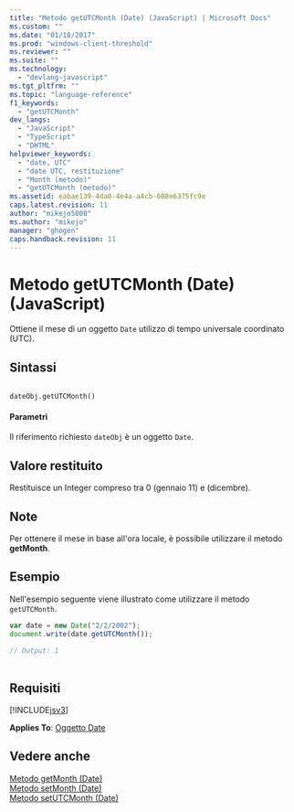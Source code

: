```yaml
---
title: "Metodo getUTCMonth (Date) (JavaScript) | Microsoft Docs"
ms.custom: ""
ms.date: "01/18/2017"
ms.prod: "windows-client-threshold"
ms.reviewer: ""
ms.suite: ""
ms.technology: 
  - "devlang-javascript"
ms.tgt_pltfrm: ""
ms.topic: "language-reference"
f1_keywords: 
  - "getUTCMonth"
dev_langs: 
  - "JavaScript"
  - "TypeScript"
  - "DHTML"
helpviewer_keywords: 
  - "date, UTC"
  - "date UTC, restituzione"
  - "Month (metodo)"
  - "getUTCMonth (metodo)"
ms.assetid: eabae139-4da0-4e4a-a4cb-608e6375fc9e
caps.latest.revision: 11
author: "mikejo5000"
ms.author: "mikejo"
manager: "ghogen"
caps.handback.revision: 11
---
```

# Metodo getUTCMonth (Date) (JavaScript)
Ottiene il mese di un oggetto `Date` utilizzo di tempo universale coordinato \(UTC\).  
  
## Sintassi  
  
```  
  
dateObj.getUTCMonth()   
```  
  
#### Parametri  
 Il riferimento richiesto `dateObj` è un oggetto `Date`.  
  
## Valore restituito  
 Restituisce un Integer compreso tra 0 \(gennaio 11\) e \(dicembre\).  
  
## Note  
 Per ottenere il mese in base all'ora locale, è possibile utilizzare il metodo **getMonth**.  
  
## Esempio  
 Nell'esempio seguente viene illustrato come utilizzare il metodo `getUTCMonth`.  
  
```javascript  
var date = new Date("2/2/2002");  
document.write(date.getUTCMonth());  
  
// Output: 1  
  
```  
  
## Requisiti  
 [!INCLUDE[jsv3](../../javascript/reference/includes/jsv3-md.md)]  
  
 **Applies To**: [Oggetto Date](../../javascript/reference/date-object-javascript.md)  
  
## Vedere anche  
 [Metodo getMonth \(Date\)](../../javascript/reference/getmonth-method-date-javascript.md)   
 [Metodo setMonth \(Date\)](../../javascript/reference/setmonth-method-date-javascript.md)   
 [Metodo setUTCMonth \(Date\)](../../javascript/reference/setutcmonth-method-date-javascript.md)